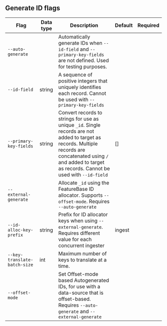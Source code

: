 ## Generate ID flags

| Flag | Data type | Description | Default | Required |
|---|---|---|---|---|
| `--auto-generate` |  | Automatically generate IDs when `--id-field` and `--primary-key-fields` are not defined. Used for testing purposes. |  |  |
| `--id-field` | string | A sequence of positive integers that uniquely identifies each record. Cannot be used with `--primary-key-fields` |  |  |
| `--primary-key-fields` | string | Convert records to strings for use as unique `_id`. Single records are not added to target as records. Multiple records are concatenated using `/` and added to target as records. Cannot be used with `--id-field` | [] |  |
| `--external-generate` |  | Allocate `_id` using the FeatureBase ID allocator. Supports `--offset-mode`. Requires `--auto-generate` |  |
| `--id-alloc-key-prefix` | string | Prefix for ID allocator keys when using `--external-generate`. Requires different value for each concurrent ingester  | ingest |  |
| `--key-translate-batch-size` | int | Maximum number of keys to translate at a time. |  |  |
| `--offset-mode` |  | Set Offset-mode based Autogenerated IDs, for use with a data-source that is offset-based. Requires `--auto-generate` and `--external-generate` |  |  |
